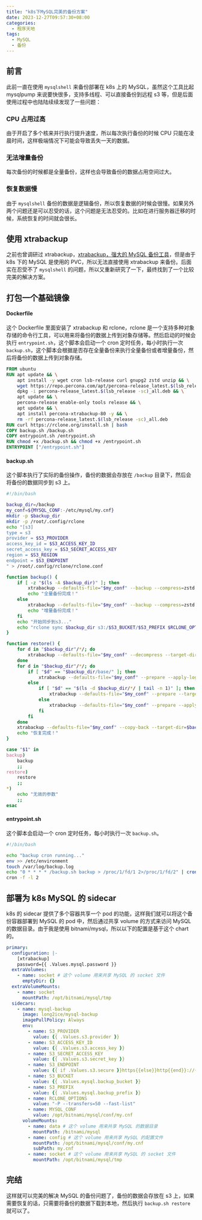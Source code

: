 ```yaml
---
title: "k8s下MySQL完美的备份方案"
date: 2023-12-27T09:57:30+08:00
categories:
  - 程序天地
tags:
  - MySQL
  - 备份
---
```


## 前言

此前一直在使用 `mysqlshell` 来备份部署在 k8s 上的 MySQL，虽然这个工具比起 mysqlpump 来说要快很多，支持多线程、可以直接备份到远程 s3 等，但是后面使用过程中也陆陆续续发现了一些问题：

### CPU 占用过高

由于开启了多个核来并行执行提升速度，所以每次执行备份的时候 CPU 只能在凌晨时间，这样极端情况下可能会导致丢失一天的数据。

### 无法增量备份

每次备份的时候都是全量备份，这样也会导致备份的数据占用空间过大。

### 恢复数据慢

由于 `mysqlshell` 备份的数据是逻辑备份，所以恢复数据的时候会很慢。如果另外两个问题还是可以忍受的话，这个问题是无法忍受的。比如在进行服务器迁移的时候，系统恢复的时间就会很长。

## 使用 xtrabackup

之前也曾调研过 xtrabackup，[xtrabackup，强大的 MySQL 备份工具](https://blog.long2ice.io/2023/07/xtrabackup%E5%BC%BA%E5%A4%A7%E7%9A%84-mysql-%E5%A4%87%E4%BB%BD%E5%B7%A5%E5%85%B7/)，但是由于 k8s 下的 MySQL 是使用的 PVC，所以无法直接使用 xtrabackup 来备份。后面实在忍受不了 `mysqlshell` 的问题，所以又重新研究了一下，最终找到了一个比较完美的解决方案。

## 打包一个基础镜像

#### Dockerfile

这个 Dockerfile 里面安装了 xtrabackup 和 rclone，rclone 是一个支持多种对象存储的命令行工具，可以用来将备份的数据上传到对象存储等。然后启动的时候会执行 `entrypoint.sh`，这个脚本会启动一个 cron 定时任务，每小时执行一次 `backup.sh`，这个脚本会根据是否存在全量备份来执行全量备份或者增量备份，然后将备份的数据上传到对象存储。

```Dockerfile
FROM ubuntu
RUN apt update && \
    apt install -y wget cron lsb-release curl gnupg2 zstd unzip && \
    wget https://repo.percona.com/apt/percona-release_latest.$(lsb_release -sc)_all.deb && \
    dpkg -i percona-release_latest.$(lsb_release -sc)_all.deb && \
    apt update && \
    percona-release enable-only tools release && \
    apt update && \
    apt install percona-xtrabackup-80 -y && \
    rm -rf percona-release_latest.$(lsb_release -sc)_all.deb
RUN curl https://rclone.org/install.sh | bash
COPY backup.sh /backup.sh
COPY entrypoint.sh /entrypoint.sh
RUN chmod +x /backup.sh && chmod +x /entrypoint.sh
ENTRYPOINT ["/entrypoint.sh"]
```

#### backup.sh

这个脚本执行了实际的备份操作，备份的数据会存放在 `/backup` 目录下，然后会将备份的数据同步到 s3 上。

```bash
#!/bin/bash

backup_dir=/backup
my_conf=${MYSQL_CONF:-/etc/mysql/my.cnf}
mkdir -p $backup_dir
mkdir -p /root/.config/rclone
echo "[s3]
type = s3
provider = $S3_PROVIDER
access_key_id = $S3_ACCESS_KEY_ID
secret_access_key = $S3_SECRET_ACCESS_KEY
region = $S3_REGION
endpoint = $S3_ENDPOINT
" > /root/.config/rclone/rclone.conf

function backup() {
    if [ -z "$(ls -A $backup_dir)" ]; then
        xtrabackup --defaults-file="$my_conf" --backup --compress=zstd --target-dir=$backup_dir/base
        echo "全量备份完成！"
    else
        xtrabackup --defaults-file="$my_conf" --backup --compress=zstd --target-dir=$backup_dir/inc-"$(date '+%Y-%m-%d_%H:%M:%S')" --incremental-basedir="$(ls -d $backup_dir/* | tail -n 1)"
        echo "增量备份完成！"
    fi
    echo "开始同步到s3..."
    echo "rclone sync $backup_dir s3:/$S3_BUCKET/$S3_PREFIX $RCLONE_OPTIONS" | bash
}

function restore() {
    for d in "$backup_dir"/*/; do
        xtrabackup --defaults-file="$my_conf" --decompress --target-dir="$d"
    done
    for d in "$backup_dir"/*/; do
        if [ "$d" == "$backup_dir/base/" ]; then
            xtrabackup --defaults-file="$my_conf" --prepare --apply-log-only --target-dir="$d"
        else
            if [ "$d" == "$(ls -d $backup_dir/*/ | tail -n 1)" ]; then
                xtrabackup --defaults-file="$my_conf" --prepare --target-dir=$backup_dir/base --incremental-dir="$d"
            else
                xtrabackup --defaults-file="$my_conf" --prepare --apply-log-only --target-dir=$backup_dir/base --incremental-dir="$d"
            fi
        fi
    done
    xtrabackup --defaults-file="$my_conf" --copy-back --target-dir=$backup_dir/base
    echo "恢复完成！"
}

case "$1" in
backup)
    backup
    ;;
restore)
    restore
    ;;
*)
    echo "无效的参数"
    ;;
esac
```

#### entrypoint.sh

这个脚本会启动一个 cron 定时任务，每小时执行一次 `backup.sh`。

```bash
#!/bin/bash

echo "backup cron running..."
env >> /etc/environment
touch /var/log/backup.log
echo "0 * * * * /backup.sh backup > /proc/1/fd/1 2>/proc/1/fd/2" | crontab -
cron -f -l 2
```

## 部署为 k8s MySQL 的 sidecar

k8s 的 sidecar 提供了多个容器共享一个 pod 的功能，这样我们就可以将这个备份容器部署到 MySQL 的 pod 中，然后通过共享 volume 的方式来访问 MySQL 的数据目录。由于我是使用 bitnami/mysql，所以以下的配置是基于这个 chart 的。

```yaml
primary:
  configuration: |-
    [xtrabackup]
    password={{ .Values.mysql.password }}
  extraVolumes:
    - name: socket # 这个 volume 用来共享 MySQL 的 socket 文件
      emptyDir: {}
  extraVolumeMounts:
    - name: socket
      mountPath: /opt/bitnami/mysql/tmp
  sidecars:
    - name: mysql-backup
      image: long2ice/mysql-backup
      imagePullPolicy: Always
      env:
        - name: S3_PROVIDER
          value: {{ .Values.s3.provider }}
        - name: S3_ACCESS_KEY_ID
          value: {{ .Values.s3.access_key }}
        - name: S3_SECRET_ACCESS_KEY
          value: {{ .Values.s3.secret_key }}
        - name: S3_ENDPOINT
          value: {{ if .Values.s3.secure }}https{{else}}http{{end}}://{{ .Values.s3.endpoint }}
        - name: S3_BUCKET
          value: {{ .Values.mysql.backup_bucket }}
        - name: S3_PREFIX
          value: {{ .Values.mysql.backup_prefix }}
        - name: RCLONE_OPTIONS
          value: "-P --transfers=50 --fast-list"
        - name: MYSQL_CONF
          value: /opt/bitnami/mysql/conf/my.cnf
      volumeMounts:
        - name: data # 这个 volume 用来共享 MySQL 的数据目录
          mountPath: /bitnami/mysql
        - name: config # 这个 volume 用来共享 MySQL 的配置文件
          mountPath: /opt/bitnami/mysql/conf/my.cnf
          subPath: my.cnf
        - name: socket # 这个 volume 用来共享 MySQL 的 socket 文件
          mountPath: /opt/bitnami/mysql/tmp
```

## 完结

这样就可以完美的解决 MySQL 的备份问题了，备份的数据会存放在 s3 上，如果需要恢复的话，只需要将备份的数据下载到本地，然后执行 `backup.sh restore` 就可以了。

